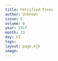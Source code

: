 ```yaml
---
title: Petrified Trees
author: Unknown
issue: 6
volume: 6
year: 1917
month: 23
day: VI
tags:
layout: page.njk
image:
---
```



